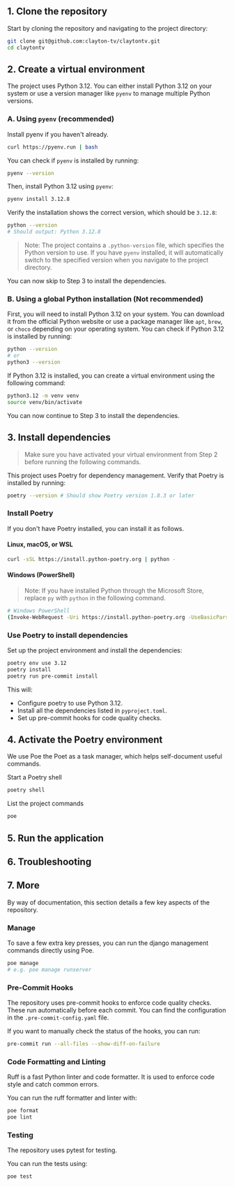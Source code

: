 ## 1. Clone the repository
Start by cloning the repository and navigating to the project directory:
```bash
git clone git@github.com:clayton-tv/claytontv.git
cd claytontv
```

## 2. Create a virtual environment
The project uses Python 3.12. You can either install Python 3.12 on your system or use a version manager like `pyenv` to manage multiple Python versions.

### A. Using `pyenv` (recommended)
Install pyenv if you haven't already.
```bash
curl https://pyenv.run | bash
```

You can check if `pyenv` is installed by running:
```bash
pyenv --version
```

Then, install Python 3.12 using `pyenv`:
```bash
pyenv install 3.12.8
```

Verify the installation shows the correct version, which should be `3.12.8`:
```bash
python --version 
# Should output: Python 3.12.8
```

> Note: The project contains a `.python-version` file, which specifies the Python version to use. If you have `pyenv` installed, it will automatically switch to the specified version when you navigate to the project directory.

You can now skip to Step 3 to install the dependencies.

### B. Using a global Python installation (Not recommended)
First, you will need to install Python 3.12 on your system. You can download it from the official Python website or use a package manager like `apt`, `brew`, or `choco` depending on your operating system.
You can check if Python 3.12 is installed by running:
```bash
python --version
# or
python3 --version
```
If Python 3.12 is installed, you can create a virtual environment using the following command:
```bash
python3.12 -m venv venv
source venv/bin/activate
```

You can now continue to Step 3 to install the dependencies.

## 3. Install dependencies
> Make sure you have activated your virtual environment from Step 2 before running the following commands.

This project uses Poetry for dependency management. Verify that Poetry is installed by running:
```bash
poetry --version # Should show Poetry version 1.8.3 or later
```

### Install Poetry
If you don't have Poetry installed, you can install it as follows.
#### Linux, macOS, or WSL
```bash
curl -sSL https://install.python-poetry.org | python -
```

#### Windows (PowerShell)
> Note: If you have installed Python through the Microsoft Store, replace `py` with `python` in the following command.
```bash
# Windows PowerShell
(Invoke-WebRequest -Uri https://install.python-poetry.org -UseBasicParsing).Content | py -
```
 ### Use Poetry to install dependencies
Set up the project environment and install the dependencies:
```bash
poetry env use 3.12
poetry install
poetry run pre-commit install
```

This will:
- Configure poetry to use Python 3.12.
- Install all the dependencies listed in `pyproject.toml`.
- Set up pre-commit hooks for code quality checks.

## 4. Activate the Poetry environment
We use Poe the Poet as a task manager, which helps self-document useful commands.

Start a Poetry shell
```bash
poetry shell
```

List the project commands
```bash
poe
```

## 5. Run the application

## 6. Troubleshooting

## 7. More
By way of documentation, this section details a few key aspects of the repository.

### Manage
To save a few extra key presses, you can run the django management commands directly using Poe.
```bash
poe manage
# e.g. poe manage runserver
```

### Pre-Commit Hooks
The repository uses pre-commit hooks to enforce code quality checks. 
These run automatically before each commit.
You can find the configuration in the `.pre-commit-config.yaml` file.

If you want to manually check the status of the hooks, you can run:
```bash
pre-commit run --all-files --show-diff-on-failure
```

### Code Formatting and Linting
Ruff is a fast Python linter and code formatter. It is used to enforce code style and catch common errors.

You can run the ruff formatter and linter with:
```bash
poe format
poe lint
```

### Testing
The repository uses pytest for testing. 

You can run the tests using:
```bash
poe test
```